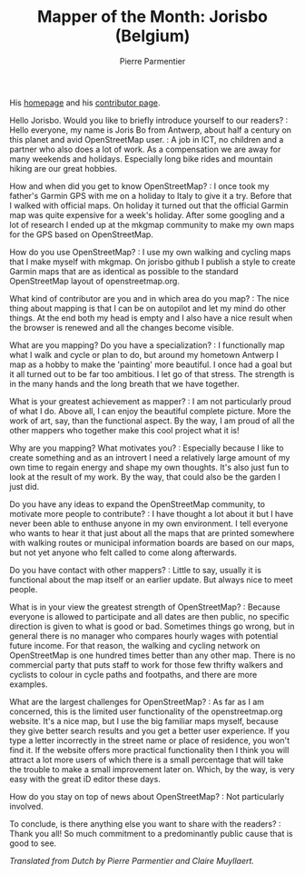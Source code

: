 ﻿---
title: "Mapper of the Month: Jorisbo (Belgium)"
categories: ["motm"]
author: Pierre Parmentier
---

His [homepage](https://www.openstreetmap.org/user/Jorisbo) and his [contributor page](https://hdyc.neis-one.org/?Jorisbo).

Hello Jorisbo. Would you like to briefly introduce yourself to our readers?
: Hello everyone, my name is Joris Bo from Antwerp, about half a century on this planet and avid OpenStreetMap user.
: A job in ICT, no children and a partner who also does a lot of work. As a compensation we are away for many weekends and holidays. Especially long bike rides and mountain hiking are our great hobbies.

<!--more-->

How and when did you get to know OpenStreetMap?
: I once took my father's Garmin GPS with me on a holiday to Italy to give it a try. Before that I walked with official maps. On holiday it turned out that the official Garmin map was quite expensive for a week's holiday. After some googling and a lot of research I ended up at the mkgmap community to make my own maps for the GPS based on OpenStreetMap.

How do you use OpenStreetMap?
: I use my own walking and cycling maps that I make myself with mkgmap. On jorisbo github I publish a style to create Garmin maps that are as identical as possible to the standard OpenStreetMap layout of openstreetmap.org.

What kind of contributor are you and in which area do you map?
: The nice thing about mapping is that I can be on autopilot and let my mind do other things. At the end both my head is empty and I also have a nice result when the browser is renewed and all the changes become visible.

What are you mapping? Do you have a specialization?
: I functionally map what I walk and cycle or plan to do, but around my hometown Antwerp I map as a hobby to make the 'painting' more beautiful. I once had a goal but it all turned out to be far too ambitious. I let go of that stress. The strength is in the many hands and the long breath that we have together.

What is your greatest achievement as mapper?
: I am not particularly proud of what I do. Above all, I can enjoy the beautiful complete picture. More the work of art, say, than the functional aspect. By the way, I am proud of all the other mappers who together make this cool project what it is!

Why are you mapping? What motivates you?
: Especially because I like to create something and as an introvert I need a relatively large amount of my own time to regain energy and shape my own thoughts. It's also just fun to look at the result of my work. By the way, that could also be the garden I just did.

Do you have any ideas to expand the OpenStreetMap community, to motivate more people to contribute?
: I have thought a lot about it but I have never been able to enthuse anyone in my own environment. I tell everyone who wants to hear it that just about all the maps that are printed somewhere with walking routes or municipal information boards are based on our maps, but not yet anyone who felt called to come along afterwards.

Do you have contact with other mappers?
: Little to say, usually it is functional about the map itself or an earlier update. But always nice to meet people.

What is in your view the greatest strength of OpenStreetMap?
: Because everyone is allowed to participate and all dates are then public, no specific direction is given to what is good or bad. Sometimes things go wrong, but in general there is no manager who compares hourly wages with potential future income. For that reason, the walking and cycling network on OpenStreetMap is one hundred times better than any other map. There is no commercial party that puts staff to work for those few thrifty walkers and cyclists to colour in cycle paths and footpaths, and there are more examples.

What are the largest challenges for OpenStreetMap?
: As far as I am concerned, this is the limited user functionality of the openstreetmap.org website. It's a nice map, but I use the big familiar maps myself, because they give better search results and you get a better user experience. If you type a letter incorrectly in the street name or place of residence, you won't find it. If the website offers more practical functionality then I think you will attract a lot more users of which there is a small percentage that will take the trouble to make a small improvement later on. Which, by the way, is very easy with the great iD editor these days.

How do you stay on top of news about OpenStreetMap?
: Not particularly involved.

To conclude, is there anything else you want to share with the readers?
: Thank you all! So much commitment to a predominantly public cause that is good to see.

*Translated from Dutch by Pierre Parmentier and Claire Muyllaert.*
